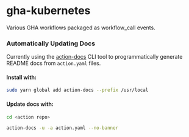 # gha-kubernetes

Various GHA workflows packaged as workflow_call events.

### Automatically Updating Docs

Currently using the [action-docs](https://github.com/npalm/action-docs) CLI tool to programmatically generate README docs from `action.yaml` files.

#### Install with:

```bash
sudo yarn global add action-docs --prefix /usr/local
```

#### Update docs with:

```bash
cd <action repo>

action-docs -u -a action.yaml --no-banner
```
